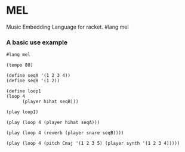 # MEL
Music Embedding Language for racket. #lang mel

### A basic use example
```
#lang mel
 
(tempo 80)
 
(define seqA '(1 2 3 4))
(define seqB '(1 2))
 
(define loop1
(loop 4
      (player hihat seqB)))
 
(play loop1)
 
(play (loop 4 (player hihat seqA)))
 
(play (loop 4 (reverb (player snare seqB))))
 
(play (loop 4 (pitch Cmaj '(1 2 3 5) (player synth '(1 2 3 4)))))
```
